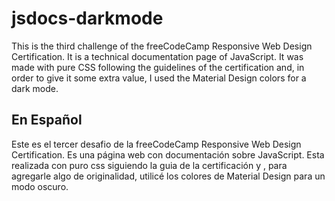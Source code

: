 # jsdocs-darkmode
This is the third challenge of the freeCodeCamp Responsive Web Design Certification. It is a technical documentation page of JavaScript. It was made with pure CSS following the guidelines of the certification and, in order to give it some extra value, I used the Material Design colors for a dark mode.

## En Español
Este es el tercer desafio de la freeCodeCamp Responsive Web Design Certification. Es una página web con documentación sobre JavaScript. Esta realizada con puro css siguiendo la guia de la certificación y , para agregarle algo de originalidad, utilicé los colores de Material Design para un modo oscuro.
